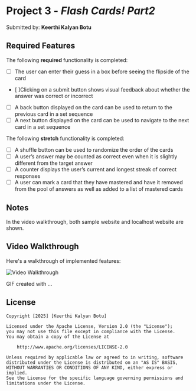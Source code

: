 # Project 3 - *Flash Cards! Part2*

Submitted by: **Keerthi Kalyan Botu**


## Required Features

The following **required** functionality is completed:


* [ ] The user can enter their guess in a box before seeing the flipside of the card
* [ ]Clicking on a submit button shows visual feedback about whether the answer was correct or incorrect

* [ ] A back button displayed on the card can be used to return to the previous card in a set sequence
* [ ] A next button displayed on the card can be used to navigate to the next card in a set sequence

The following **stretch** functionality is completed:
* [ ] A shuffle button can be used to randomize the order of the cards
* [ ] A user’s answer may be counted as correct even when it is slightly different from the target answer
* [ ] A counter displays the user’s current and longest streak of correct responses
* [ ] A user can mark a card that they have mastered and have it removed from the pool of answers as well as added to a list of mastered cards

## Notes

In the video walkthrough, both sample website and localhost website are shown.

## Video Walkthrough

Here's a walkthrough of implemented features:

<img src='./GIF.gif' title='Video Walkthrough' width='' alt='Video Walkthrough' />

<!-- Replace this with whatever GIF tool you used! -->
GIF created with ...  
<!-- Recommended tools:
[Kap](https://getkap.co/) for macOS
[ScreenToGif](https://www.screentogif.com/) for Windows
[peek](https://github.com/phw/peek) for Linux. -->


## License

    Copyright [2025] [Keerthi Kalyan Botu]

    Licensed under the Apache License, Version 2.0 (the "License");
    you may not use this file except in compliance with the License.
    You may obtain a copy of the License at

        http://www.apache.org/licenses/LICENSE-2.0

    Unless required by applicable law or agreed to in writing, software
    distributed under the License is distributed on an "AS IS" BASIS,
    WITHOUT WARRANTIES OR CONDITIONS OF ANY KIND, either express or implied.
    See the License for the specific language governing permissions and
    limitations under the License.